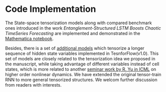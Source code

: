 # Code Implementation

The State-space tensorization models along with compared benchmark ones introduced in the work _Entanglement-Structured LSTM Boosts Chaotic TimeSeries Forecasting_ are implemented and demonstrated in the [Mathematica notebook](https://github.com/owenyoung75/MERA-LSTM/blob/main/code/LongShortTermRestrictedMeraConeAllTasks.nb).

Besides, there is a set of [additional models](https://github.com/owenyoung75/MERA-LSTM/tree/main/code/tensorized_history) which tensorize a longer sequence of hidden state variables implemented in TesnforFlow(v1.0).
This set of models are closely related to the tensorization idea we proposed in the manuscript, while taking advantage of different variables instead of cell states, which is more related to another [seminar work by R. Yu in ICML](http://www.stephanzheng.com/pdf/Yu_Zheng_Learning_Chaotic_Dynamics_using_Tensor_Recurrent_Neural_Networks_icml_2017.pdf) on higher order nonlinear dynamics. 
We have extended the original tensor-train RNN to more general tensorized structures. We welcom further discussion from readers with interests.
